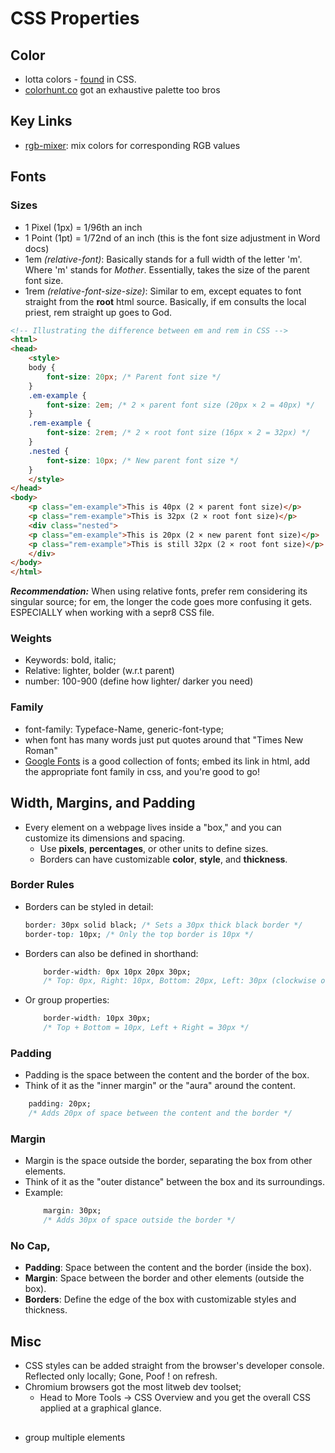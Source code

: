 # CSS Properties

## Color

- lotta colors - [found](https://developer.mozilla.org/en-US/docs/Web/CSS/named-color) in CSS.
- [colorhunt.co](colorhunt.co) got an exhaustive palette too bros

## Key Links

- [rgb-mixer](https://www.csfieldguide.org.nz/en/interactives/rgb-mixer/): mix colors for corresponding RGB values

## Fonts

### Sizes
- 1 Pixel (1px) = 1/96th an inch
- 1 Point (1pt) = 1/72nd of an inch (this is the font size adjustment in Word docs)
- 1em *(relative-font)*: Basically stands for a full width of the letter 'm'. Where 'm' stands for *Mother*.
  Essentially, takes the size of the parent font size.
- 1rem *(relative-font-size-size)*: Similar to em, except equates to font straight from the **root** html source. Basically, if em consults the local priest, rem straight up goes to God.

```html
<!-- Illustrating the difference between em and rem in CSS -->
<html>
<head>
    <style>
    body {
        font-size: 20px; /* Parent font size */
    }
    .em-example {
        font-size: 2em; /* 2 × parent font size (20px × 2 = 40px) */
    }
    .rem-example {
        font-size: 2rem; /* 2 × root font size (16px × 2 = 32px) */
    }
    .nested {
        font-size: 10px; /* New parent font size */
    }
    </style>
</head>
<body>
    <p class="em-example">This is 40px (2 × parent font size)</p>
    <p class="rem-example">This is 32px (2 × root font size)</p>
    <div class="nested">
    <p class="em-example">This is 20px (2 × new parent font size)</p>
    <p class="rem-example">This is still 32px (2 × root font size)</p>
    </div>
</body>
</html>
```

***Recommendation:***
When using relative fonts, prefer rem considering its singular source; for em, the longer the code goes more confusing it gets. ESPECIALLY when working with a sepr8 CSS file.

### Weights
- Keywords: bold, italic;
- Relative: lighter, bolder (w.r.t parent)
- number: 100-900 (define how lighter/ darker you need)

### Family
- font-family: Typeface-Name, generic-font-type;
- when font has many words just put quotes around that "Times New Roman"
- [Google Fonts](https://fonts.google.com/) is a good collection of fonts; embed its link in html, add the appropriate font family in css, and you're good to go!


## Width, Margins, and Padding

- Every element on a webpage lives inside a "box," and you can customize its dimensions and spacing.
  - Use **pixels**, **percentages**, or other units to define sizes.
  - Borders can have customizable **color**, **style**, and **thickness**.

### Border Rules
- Borders can be styled in detail:
  ```css
  border: 30px solid black; /* Sets a 30px thick black border */
  border-top: 10px; /* Only the top border is 10px */

- Borders can also be defined in shorthand: 
    ```css
        border-width: 0px 10px 20px 30px;
        /* Top: 0px, Right: 10px, Bottom: 20px, Left: 30px (clockwise order) */
    ```
- Or group properties: 
    ```css
        border-width: 10px 30px;
        /* Top + Bottom = 10px, Left + Right = 30px */
    ```

### Padding

- Padding is the space between the content and the border of the box.
- Think of it as the "inner margin" or the "aura" around the content.
```css
    padding: 20px;
    /* Adds 20px of space between the content and the border */
```

### Margin

- Margin is the space outside the border, separating the box from other elements.
- Think of it as the "outer distance" between the box and its surroundings.
- Example: 
    ```css
        margin: 30px;
        /* Adds 30px of space outside the border */
    ```

### No Cap, 
- **Padding**: Space between the content and the border (inside the box).
- **Margin**: Space between the border and other elements (outside the box).
- **Borders**: Define the edge of the box with customizable styles and thickness.

## Misc

- CSS styles can be added straight from the browser's developer console. Reflected only locally; Gone, Poof ! on refresh.
- Chromium browsers got the most litweb dev toolset;
  - Head to More Tools -> CSS Overview and you get the overall CSS applied at a graphical glance.

## <div></div>

- group multiple elements 